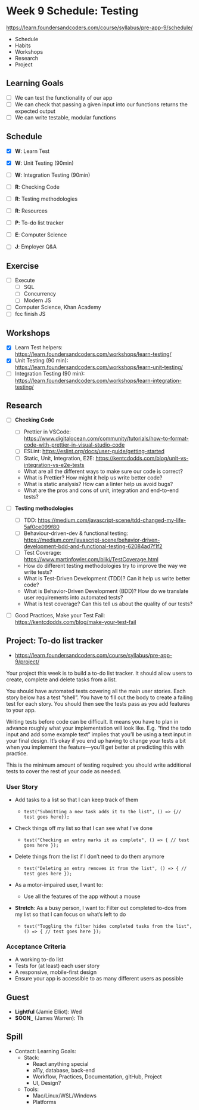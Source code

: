 # Week 9 Schedule: Testing

<https://learn.foundersandcoders.com/course/syllabus/pre-app-9/schedule/>

- Schedule
- Habits
- Workshops
- Research
- Project

## Learning Goals

- [ ] We can test the functionality of our app
- [ ] We can check that passing a given input into our functions returns the expected output
- [ ] We can write testable, modular functions

## Schedule

- [x] **W**: Learn Test
- [x] **W**: Unit Testing (90min)

- [ ] **W**: Integration Testing (90min)

- [ ] **R**: Checking Code
- [ ] **R**: Testing methodologies
- [ ] **R**: Resources
- [ ] **P**: To-do list tracker
- [ ] **E**: Computer Science
- [ ] **J**: Employer Q&A

## Exercise

- [ ] Execute
  - [ ] SQL
  - [ ] Concurrency
  - [ ] Modern JS
- [ ] Computer Science, Khan Academy
- [ ] fcc finish JS

## Workshops

- [x] Learn Test helpers: <https://learn.foundersandcoders.com/workshops/learn-testing/>
- [x] Unit Testing (90 min): <https://learn.foundersandcoders.com/workshops/learn-unit-testing/>
- [ ] Integration Testing (90 min): <https://learn.foundersandcoders.com/workshops/learn-integration-testing/>

## Research

- [ ] **Checking Code**

  - [ ] Prettier in VSCode: <https://www.digitalocean.com/community/tutorials/how-to-format-code-with-prettier-in-visual-studio-code>
  - [ ] ESLint: <https://eslint.org/docs/user-guide/getting-started>
  - [ ] Static, Unit, Integration, E2E: <https://kentcdodds.com/blog/unit-vs-integration-vs-e2e-tests>
  - What are all the different ways to make sure our code is correct?
  - What is Prettier? How might it help us write better code?
  - What is static analysis? How can a linter help us avoid bugs?
  - What are the pros and cons of unit, integration and end-to-end tests?

- [ ] **Testing methodologies**

  - [ ] TDD: <https://medium.com/javascript-scene/tdd-changed-my-life-5af0ce099f80>
  - [ ] Behaviour-driven-dev & functional testing: <https://medium.com/javascript-scene/behavior-driven-development-bdd-and-functional-testing-62084ad7f1f2>
  - [ ] Test Coverage: <https://www.martinfowler.com/bliki/TestCoverage.html>
  - How do different testing methodologies try to improve the way we write tests?
  - What is Test-Driven Development (TDD)? Can it help us write better code?
  - What is Behavior-Driven Development (BDD)? How do we translate user requirements into automated tests?
  - What is test coverage? Can this tell us about the quality of our tests?

- [ ] Good Practices, Make your Test Fail: <https://kentcdodds.com/blog/make-your-test-fail>

## Project: To-do list tracker

- <https://learn.foundersandcoders.com/course/syllabus/pre-app-9/project/>

Your project this week is to build a to-do list tracker. It should allow users to create, complete and delete tasks from a list.

You should have automated tests covering all the main user stories. Each story below has a test “shell”. You have to fill out the body to create a failing test for each story. You should then see the tests pass as you add features to your app.

Writing tests before code can be difficult. It means you have to plan in advance roughly what your implementation will look like. E.g. “find the todo input and add some example text” implies that you’ll be using a text input in your final design. It’s okay if you end up having to change your tests a bit when you implement the feature—you’ll get better at predicting this with practice.

This is the minimum amount of testing required: you should write additional tests to cover the rest of your code as needed.

### User Story

- Add tasks to a list so that I can keep track of them
  - `test("Submitting a new task adds it to the list", () => {// test goes here});`
- Check things off my list so that I can see what I’ve done
  - `test("Checking an entry marks it as complete", () => { // test goes here });`
- Delete things from the list if I don’t need to do them anymore

  - `test("Deleting an entry removes it from the list", () => { // test goes here });`

- As a motor-impaired user, I want to:

  - Use all the features of the app without a mouse

- **Stretch**: As a busy person, I want to: Filter out completed to-dos from my list so that I can focus on what’s left to do
  - `test("Toggling the filter hides completed tasks from the list", () => { // test goes here });`

### Acceptance Criteria

- A working to-do list
- Tests for (at least) each user story
- A responsive, mobile-first design
- Ensure your app is accessible to as many different users as possible

## Guest

- **Lightful** (Jamie Elliot): Wed
- **SOON\_** (James Warren): Th

## Spill

- Contact: Learning Goals:
  - Stack:
    - React anything special
    - a11y, database, back-end
    - Workflow, Practices, Documentation, gitHub, Project
    - UI, Design?
  - Tools:
    - Mac/Linux/WSL/Windows
    - Platforms
